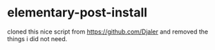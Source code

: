 # elementary-post-install

cloned this nice script from https://github.com/Djaler and removed the things i did not need.
